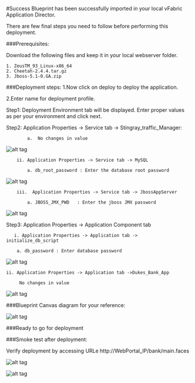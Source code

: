 #Success
Blueprint has been successfully imported in your local vFabric Application Director. 

There are  few final steps you need to follow before performing this deployment.

###Prerequisites:

Download the following files and keep it in your local webserver folder. 

	1. ZeusTM_93_Linux-x86_64
	2. Cheetah-2.4.4.tar.gz
	3. Jboss-5.1-0.GA.zip
	
###Deployment steps:
1.Now click on deploy to deploy the application.

2.Enter name for deployment profile.

Step1: Deployment Environment tab will be displayed. Enter proper values as per your environment and click next.

Step2: Application Properties -> Service tab -> Stingray_traffic_Manager:

	        a.  No changes in value


![alt tag](https://raw.github.com/vmware-applicationdirector/solutions-import-beta/Clustered-Duke-Bank-Application-Blueprint-50/Service-Property-Stingray.png)


		ii. Application Properties -> Service tab -> MySQL
	
	        a. db_root_password : Enter the database root password


![alt tag](https://raw.github.com/vmware-applicationdirector/solutions-import-beta/Clustered-Duke-Bank-Application-Blueprint-50/Service-Property-MySql.png)
	
		iii.  Application Properties -> Service tab -> JbossAppServer 

			a. JBOSS_JMX_PWD   : Enter the jboss JMX password


![alt tag](https://raw.github.com/vmware-applicationdirector/solutions-import-beta/Clustered-Duke-Bank-Application-Blueprint-50/Service-Property-JBossAppServer.png)

      
      
Step3: Application Properties -> Application Component tab

       i. Application Properties -> Application tab -> initialize_db_script 

	    a. db_password : Enter database password 
    
    
![alt tag](https://raw.github.com/vmware-applicationdirector/solutions-import-beta/Clustered-Duke-Bank-Application-Blueprint-50/Application-Property-initialize-db-script.png)

	ii. Application Properties -> Application tab ->Dukes_Bank_App
		
		 No changes in value

![alt tag](https://raw.github.com/vmware-applicationdirector/solutions-import-beta/Clustered-Duke-Bank-Application-Blueprint-50/Application-Property-Dukes-Bank-App.png)

	
###Blueprint Canvas diagram for your reference: 

![alt tag](https://raw.github.com/vmware-applicationdirector/solutions-import-beta/Clustered-Duke-Bank-Application-Blueprint-50/Blueprint-Canvas.png)

###Ready to go for deployment

###Smoke test after deployment:

Verify deployment by accessing URLe http://WebPortal_IP/bank/main.faces

![alt tag](https://raw.github.com/vmware-applicationdirector/solutions-import-beta/Clustered-Duke-Bank-Application-Blueprint-50/DukesBankSmoke1.png)

![alt tag](https://raw.github.com/vmware-applicationdirector/solutions-import-beta/Clustered-Duke-Bank-Application-Blueprint-50/DukesBankSmoke2.png)





 








